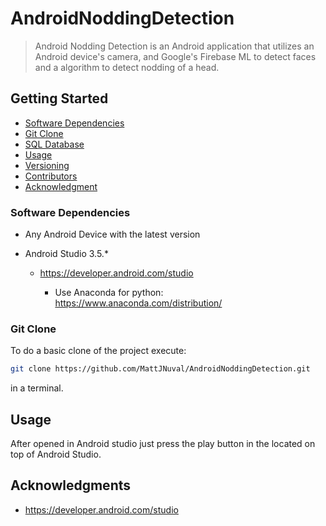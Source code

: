 # AndroidNoddingDetection

> Android Nodding Detection is an Android application that utilizes an Android device's camera, and Google's Firebase ML to detect faces and a algorithm to detect nodding of a head. 


## Getting Started

* [Software Dependencies](#Software-Dependencies)
* [Git Clone](#Git-Clone)
* [SQL Database](#SQL-Database)
* [Usage](#Usage)
* [Versioning](#Versioning)
* [Contributors](#Contributors)
* [Acknowledgment](#Acknowledgment)

### Software Dependencies

* Any Android Device with the latest version

* Android Studio 3.5.*
  
  * https://developer.android.com/studio

	* Use Anaconda for python: https://www.anaconda.com/distribution/

### Git Clone
To do a basic clone of the project execute:
```bash
git clone https://github.com/MattJNuval/AndroidNoddingDetection.git
```
in a terminal.

## Usage
After opened in Android studio just press the play button in the located on top of Android Studio.

## Acknowledgments
* https://developer.android.com/studio
